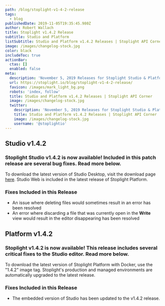 ```yaml
---
path: /blog/stoplight-v1-4-2-release
tags:
  - blog
publishedDate: 2019-11-05T19:35:45.980Z
author: Robert Wallach
title: Stoplight v1.4.2 Release
subtitle: Studio and Platform
listSubtitle: Studio and Platform v1.4.2 Releases | Stoplight API Corner
image: /images/changelog-stock.jpg
color: black
includeToc: true
actionBar:
  ctas: []
  enabled: false
meta:
  description: 'November 5, 2019 Releases for Stoplight Studio & Platform'
  url: https://stoplight.io/blog/stoplight-v1-4-2-release/
  favicon: /images/mark_light_bg.png
  robots: 'index, follow'
  title: Studio and Platform v1.4.2 Releases | Stoplight API Corner
  image: /images/changelog-stock.jpg
  twitter:
    description: 'November 5, 2019 Releases for Stoplight Studio & Platform'
    title: Studio and Platform v1.4.2 Releases | Stoplight API Corner
    image: /images/changelog-stock.jpg
    username: '@stoplightio'
---
```

## Studio v1.4.2

### Stoplight Studio v1.4.2 is now available! Included in this patch release are several bug fixes. Read more below.

To download the latest version of Studio Desktop, visit the download page [here](https://github.com/stoplightio/studio/releases). Studio Web is included in the latest release of Stoplight Platform.

### Fixes Included in this Release

* An issue where deleting files would sometimes result in an error has been resolved
* An error where discarding a file that was currently open in the **Write** view would result in the editor disappearing has been resolved

## Platform v1.4.2

### Stoplight v1.4.2 is now available! This release includes several critical fixes to the Studio editor. Read more below.

To download the latest version of Stoplight Platform with Docker, use the "1.4.2" image tag. Stoplight's production and managed environments are automatically upgraded to the latest release.

### Fixes Included in this Release

* The embedded version of Studio has been updated to the v1.4.2 release. 
